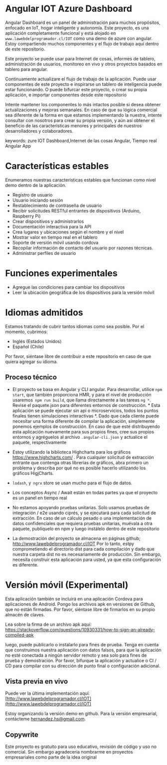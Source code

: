 


# Angular  IOT Azure Dashboard

Angular Dashboard es un panel de administración para muchos propósitos, enfocado en IoT, hogar inteligente y autonomía.
Este proyecto, es una aplicación completamente funcional y está alojado en `www.lawebdelprogramador.cl/IOT` como una demo de azure con angular. Estoy compartiendo muchos componentes y el flujo de trabajo aquí dentro de este repositorio.

Este proyecto se puede usar para Internet de cosas, informes de tablero, administración de usuarios, monitoreo en vivo y otros
proyectos basados ​​en tablero para angular.


Continuamente actualizare el flujo de trabajo de la aplicación. Puede usar componentes de este proyecto e inspirarse
un tablero de inteligencia puede estar funcionando.
O puede bifurcar este proyecto, o crear su propia aplicación, e importar componentes desde este repositorio


Intente mantener los componentes lo más intactos posible si desea obtener actualizaciones y mejoras semanales. En caso de que su lógica comercial sea diferente de la forma en que estamos implementando la nuestra, intente consultar con nosotros para crear su propia versión,
y aún así obtener el beneficio de las características menores y principales de nuestros desarrolladores y colaboradores.

keywords: zure IOT Dashboard,Internet de las cosas Angular, Tiempo real Angular App

# Características estables
Enumeramos nuestras características estables que funcionan como nivel demo dentro de la aplicación.

* Registro de usuario
* Usuario iniciando sesión
* Restablecimiento de contraseña de usuario
* Recibir solicitudes RESTful entrantes de dispositivos (Arduino, Raspberry Pi)
* Crear dispositivos y administrarlos
* Documentación interactiva para la API
* Crea lugares y ubicaciones según el nombre y el nivel
* Mostrar valor en tiempo real en el tablero
* Soporte de versión móvil usando cordova
* Recopilar información de contacto del usuario por razones técnicas.
* Administrar perfiles de usuario


# Funciones experimentales
* Agregue las condiciones para cambiar los dispositivos
* Leer la ubicación geográfica de los dispositivos para la versión móvil



# Idiomas admitidos

Estamos tratando de cubrir tantos idiomas como sea posible. Por el momento, cubrimos:

* Inglés (Estados Unidos)
* Español (Chile)

Por favor, siéntase libre de contribuir a este repositorio en caso de que quiera agregar su idioma.



## Proceso técnico

* El proyecto se basa en Angular y CLI angular. Para desarrollar, utilice `npm start`, 
que también proporciona HMR, y para el nivel de producción usaremos` npm run build`, 
que llama directamente a las tareas `ng *`.
Revise el paquete.json para diferentes entornos de construcción. * 
Esta aplicación se puede ejecutar sin api o microservicios, 
todos los puntos finales tienen simulaciones interactivas *. 
Dado que cada cliente puede necesitar una forma diferente de compilar la aplicación, simplemente ponemos ejemplos de construcción.
En caso de que esté distribuyendo esta aplicación nuevamente para sus propios fines, 
cree sus propios entornos y agréguelos al archivo `.angular-cli.json` y actualice el paquete, respectivamente

* Estoy utilizando la biblioteca Highcharts para los gráficos https://www.highcharts.com/ . Para cualquier solicitud de extracción entrante que contenga otras librerías de gráficos, abra primero un problema y describa por qué no es posible hacerlo utilizando los gráficos HigjCharts.
* `lodash`, y` ngrx` store se usan mucho para el flujo de datos.
* Los conceptos Async / Await están en todas partes ya que el proyecto es un panel en tiempo real
* No estamos apoyando pruebas unitarias. Solo usamos pruebas de integración / e2e usando ciprés, y se ejecutará para cada solicitud de extracción. En caso de un cálculo pesado o una implementación de datos confidenciales que requiera pruebas unitarias, muévala a otra
paquete, publíquelo en npm y luego instálelo dentro de este repositorio


* La demostración del proyecto se almacena en páginas github; 
http://www.lawebdelprogramador.cl/IOT Por lo tanto, estpy comprometiendo el directorio dist para cada compilación y dado que nuestra carpeta dist no es necesariamente de producción. Sin embargo, necesita construir esta aplicación para usted, ya que esta configuración es diferente.


# Versión móvil (Experimental)
Esta aplicación también se incluirá en una aplicación Cordova para aplicaciones de Android. Pongo los archivos apk en versiones de Github, que no están firmadas. Por favor, siéntase libre de firmarlos en su propio almacén de claves.


Lea sobre la firma de un archivo apk aquí:
https://stackoverflow.com/questions/10930331/how-to-sign-an-already-compiled-apk


luego, puede publicarlo o instalarlo para fines de prueba. Tenga en cuenta que construimos nuestra aplicación con datos falsos,
para que la aplicación no esté conectada a ningún servidor remoto y sea solo para fines de prueba y demostración.
Por favor, bifurque la aplicación y actualice o CI / CD para compilar con su dirección de punto final o configuración adicional.


## Vista previa en vivo

Puede ver la última implementación aquí: [http://www.lawebdelprogramador.cl/IOT](http://www.lawebdelprogramador.cl/IOT)


Estoy organizando la versión demo en github. Para la versión empresarial, contácteme hernandez.hs@gmail.com.


## Copywrite
Este proyecto es gratuito para uso educativo, revisión de código y uso no comercial. Sin embargo agradeceria nombrarme en proyectos empresariales como parte de la idea original
